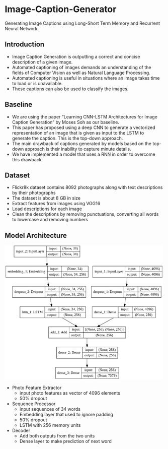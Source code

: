 # Image-Caption-Generator
Generating Image Captions using Long-Short Term Memory and Recurrent Neural Network.

## Introduction 
- Image Caption Generation is outputting a correct and concise description of a given image.
- Automated captioning of images demands an understanding of the fields of Computer Vision as well as Natural Language Processing.
- Automated captioning is useful in situations where an image takes time to load or is unavailable. 
- These captions can also be used to classify the images.

## Baseline
- We are using the paper “Learning CNN-LSTM Architectures for
Image Caption Generation” by Moses Soh as our baseline.
- This paper has proposed using a deep CNN to generate a vectorized
representation of an image that is given as input to the LSTM to
generate the caption. This is the top-down approach.
- The main drawback of captions generated by models based on the
top-down approach is their inability to capture minute details.
- We have implemented a model that uses a RNN in order to overcome this drawback.

## Dataset
- Flickr8k dataset contains 8092 photographs along with text descriptions by their photographs
- The dataset is about 8 GB in size
- Extract features from images using VGG16 
- Load descriptions for each image
- Clean the descriptions by removing 
punctuations, converting all words to 
lowercase and removing numbers 

## Model Architecture

![model.png](model.png)


- Photo Feature Extractor 
  - input photo features as vector of 4096 elements
  - 50% dropout
- Sequence Processor
  - input sequences of 34 words
  - Embedding layer that used to ignore padding
  - 50% dropout 
  - LSTM with 256 memory units
- Decoder
  - Add both outputs from the two units
  - Dense layer to make prediction of next word

